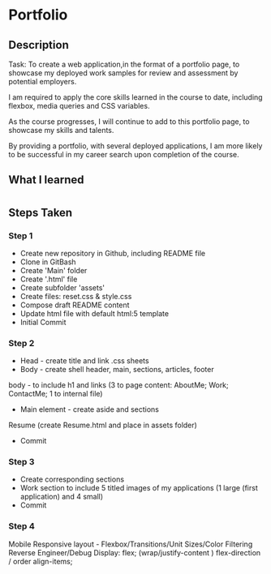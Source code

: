 # Portfolio
## Description
Task: To create a web application,in the format of a portfolio page, to showcase my deployed work samples for review and assessment by potential employers.

I am required to apply the core skills learned in the course to date, including flexbox, media queries and CSS variables.

As the course progresses, I will continue to add to this portfolio page, to showcase my skills and talents.

By providing a portfolio, with several deployed applications, I am more likely to be successful in my career search upon completion of the course.

## What I learned


#
## Steps Taken

### Step 1
- Create new repository in Github, including README file
- Clone in GitBash
- Create 'Main' folder
- Create '.html' file
- Create subfolder 'assets'
- Create files: reset.css & style.css
- Compose draft README content
- Update html file with default html:5 template
- Initial Commit
### Step 2
- Head - create title and link .css sheets
- Body - create shell header, main, sections, articles, footer

body - to include h1 and links (3 to page content: AboutMe; Work; ContactMe; 1 to internal file)
- Main element - create aside and sections 

 Resume (create Resume.html and place in assets folder)
- Commit
### Step 3
- Create corresponding sections
- Work section to include 5 titled images of my applications (1 large (first application) and 4 small)
- Commit
### Step 4
Mobile Responsive layout - Flexbox/Transitions/Unit Sizes/Color Filtering
Reverse Engineer/Debug
Display: flex; (wrap/justify-content
) flex-direction / order
align-items;



